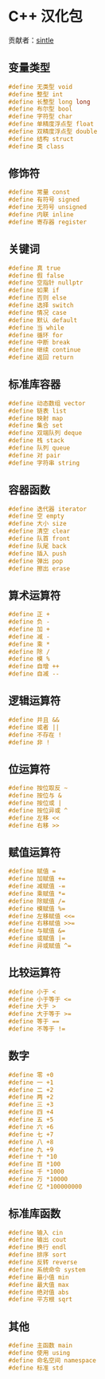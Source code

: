 # C++ 汉化包

贡献者：[sintle](/blog/authors/sintle)

## 变量类型

```cpp
#define 无类型 void
#define 整型 int
#define 长整型 long long
#define 布尔型 bool
#define 字符型 char
#define 单精度浮点型 float
#define 双精度浮点型 double
#define 结构 struct
#define 类 class
```

## 修饰符

```cpp
#define 常量 const
#define 有符号 signed
#define 无符号 unsigned
#define 内联 inline
#define 寄存器 register
```

## 关键词

```cpp
#define 真 true
#define 假 false
#define 空指针 nullptr
#define 如果 if
#define 否则 else
#define 选择 switch
#define 情况 case
#define 默认 default
#define 当 while
#define 循环 for
#define 中断 break
#define 继续 continue
#define 返回 return
```

## 标准库容器

```cpp
#define 动态数组 vector
#define 链表 list
#define 映射 map
#define 集合 set
#define 双端队列 deque
#define 栈 stack
#define 队列 queue
#define 对 pair
#define 字符串 string
```

## 容器函数

```cpp
#define 迭代器 iterator
#define 空 empty
#define 大小 size
#define 清空 clear
#define 队首 front
#define 队尾 back
#define 插入 push
#define 弹出 pop
#define 擦出 erase
```

## 算术运算符

```cpp
#define 正 +
#define 负 -
#define 加 +
#define 减 -
#define 乘 *
#define 除 /
#define 模 %
#define 自增 ++
#define 自减 --
```

## 逻辑运算符

```cpp
#define 并且 &&
#define 或者 ||
#define 不存在 !
#define 非 !
```

## 位运算符

```cpp
#define 按位取反 ~
#define 按位与 &
#define 按位或 |
#define 按位异或 ^
#define 左移 <<
#define 右移 >>
```

## 赋值运算符

```cpp
#define 赋值 =
#define 加赋值 +=
#define 减赋值 -=
#define 乘赋值 *=
#define 除赋值 /=
#define 模赋值 %=
#define 左移赋值 <<=
#define 右移赋值 >>=
#define 与赋值 &=
#define 或赋值 |=
#define 异或赋值 ^=
```

## 比较运算符

```cpp
#define 小于 <
#define 小于等于 <=
#define 大于 >
#define 大于等于 >=
#define 等于 ==
#define 不等于 !=
```

## 数字

```cpp
#define 零 +0
#define 一 +1
#define 二 +2
#define 两 +2
#define 三 +3
#define 四 +4
#define 五 +5
#define 六 +6
#define 七 +7
#define 八 +8
#define 九 +9
#define 十 *10
#define 百 *100
#define 千 *1000
#define 万 *10000
#define 亿 *100000000
```

## 标准库函数

```cpp
#define 输入 cin
#define 输出 cout
#define 换行 endl
#define 排序 sort
#define 反转 reverse
#define 系统命令 system
#define 最小值 min
#define 最大值 max
#define 绝对值 abs
#define 平方根 sqrt
```

## 其他

```cpp
#define 主函数 main
#define 使用 using
#define 命名空间 namespace
#define 标准 std
```
